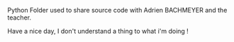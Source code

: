Python Folder used to share source code with Adrien BACHMEYER and the teacher.

Have a nice day, I don't understand a thing to what i'm doing !
